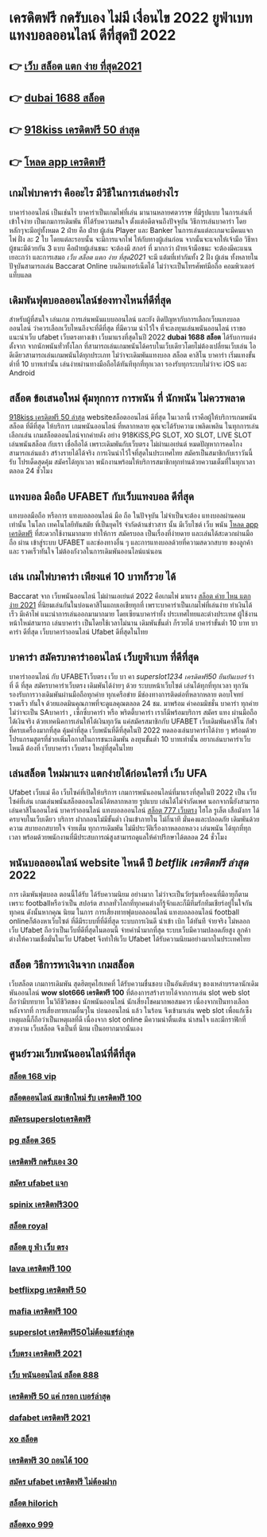 # เครดิตฟรี กดรับเอง ไม่มี เงื่อนไข 2022 ยูฟ่าเบท  แทงบอลออนไลน์   ดีที่สุดปี 2022

## 👉 [เว็บ สล็อต แตก ง่าย ที่สุด2021](https://mabet.net/)
## 👉 [dubai 1688 สล็อต](https://mabet.net/register/)
## 👉 [918kiss เครดิตฟรี 50 ล่าสุด](https://bio.link/tisawago)
## 👉 [โหลด app เครดิตฟรี](https://mabet.net/register/)

##  เกมไพ่บาคาร่า คืออะไร  มีวิธีในการเล่นอย่างไร 

บาคาร่าออนไลน์  เป็นเช่นไร บาคาร่าเป็นเกมไพ่ที่เล่น มานานหลายศตวรรษ  ที่มีรูปแบบ ในการเล่นที่เข้าใจง่าย  เป็นเกมการเดิมพัน ที่ได้รับความสนใจ ตั้งแต่อดีตจนถึงปัจจุบัน วิธีการเล่นบาคาร่า โดยหลักๆจะมีอยู่ทั้งหมด 2  ฝ่าย คือ ฝ่าย ผู้เล่น Player และ Banker ในการเล่นแต่ละเกมจะมีคนแจกไพ่ ฝั่ง  ละ 2 ใบ โดยแต่ละรอบนั้น จะมีการแจกไพ่ ให้กับทางผู้เล่นก่อน จากนั้นจะแจกให้เจ้ามือ วิธีหาผู้ชนะมีด้วยกัน 3 แบบ คือฝ่ายผู้เล่นชนะ จะต้องมี สกอร์ ที่ มากกว่า  ฝ่ายเจ้ามือชนะ จะต้องมีคะแนน  เยอะกว่า และการเสมอ *เว็บ สล็อต แตก ง่าย ที่สุด2021* จะมี แต้มที่เท่ากันทั้ง 2 ฝั่ง ผู้เล่น ทั้งหลายในปัจุบันสามารถเล่น  Baccarat Online บนอินเทอร์เน็ตได้ ไม่ว่าจะเป็นโทรศัพท์มือถือ คอมพิวเตอร์ แท็บแลต  


##  เดิมพันฟุตบอลออนไลน์ช่องทางไหนที่ดีที่สุด 

สำหรับผู้ที่สนใจ เล่นเกม การเล่นพนันแบบออนไลน์ และยัง ติดปัญหากับการเลือกเว็บแทงบอลออนไลน์ ว่าควรเลือกเว็บไหนถึงจะที่ดีที่สุด  ที่มีความ น่าไว้ใจ ที่จะลงทุนเล่นพนันออนไลน์ เราขอแนะนำเว็บ  ufabet เว็บตรงทางเข้า  เว็บมาแรงที่สุดในปี 2022 **dubai 1688 สล็อต** ได้รับการแต่งตั้งจาก จากนักพนันทั่วทั้งโลก ที่สามารถเล่นเกมพนันได้ครบในเว็บเดียวโดยไม่ต้องเปลี่ยนเว็บเล่น ไอดีเดียวสามารถเล่นเกมพนันได้ทุกประเภท ไม่ว่าจะเดิมพันแทงบอล สล็อต คาสิโน บาคาร่า เริ่มแทงขั้นต่ำที่ 10 บาทเท่านั้น เล่นง่ายผ่านทางมือถือได้ทันทีทุกที่ทุกเวลา รองรับทุกระบบไม่ว่าจะ  iOS และ Android 


## สล็อต   ข้อเสนอใหม่  คุ้มทุกการ การพนัน ที่ นักพนัน ไม่ควรพลาด

 [918kiss เครดิตฟรี 50 ล่าสุด](https://mabet.net/register/) websiteสล็อตออนไลน์ ดีที่สุด ในเวลานี้ เราคือผู้ให้บริการเกมพนันสล็อต ที่ดีที่สุด   ให้บริการ  เกมพนันออนไลน์ ที่หลากหลาย คุณจะได้รับความ เพลิดเพลิน ในทุกการเล่น เลือกเล่น เกมสล็อตออนไลน์จากค่ายดัง อย่าง 918KiSS,PG SLOT, XO SLOT, LIVE SLOT  เล่นพนันสล็อต กับเรา  เชื่อถือได้ เพราะเดิมพันกับเว็บตรง ไม่ผ่านเอเย่นต์ หมดปัญหาการคดโกง สามารถเล่นแล้ว สร้างรายได้ได้จริง การเงินน่าไว้ใจที่สุดในประเทศไทย สมัครเป็นสมาชิกกับเราวันนี้รับ  โปรเด็ดสุดคุ้ม  สมัครได้ทุกเวลา พนักงานพร้อมให้บริการสมาชิกทุกท่านด้วยความเต็มที่ในทุกเวลาตลอด 24 ชั่วโมง


##  แทงบอล มือถือ UFABET  กับเว็บแทงบอล ดีที่สุด

แทงบอลมือถือ หรือการ แทงบอลออนไลน์ มือ ถือ ในปัจจุบัน ไม่จำเป็นจะต้อง แทงบอลผ่านคอม เท่านั้น ในโลก เทคโนโลยีทันสมัย  ที่เป็นยุคไร้ จำกัดด้านข่าวสาร  นั้น มีเว็บไซต์ เว็บ พนัน [โหลด app เครดิตฟรี](https://mabet.net/) ที่สะดวกใช้งานมากมาย ทำให้การ สมัครบอล เป็นเรื่องที่ง่ายดาย และเล่นได้สะดวกผ่านมือถือ ผ่าน  เข้าสู่ระบบ UFABET และช่องทางอื่น ๆ  และการแทงบอลด้วยที่ความสดวกสบาย ของลูกค้า และ รวดเร็วทันใจ ไม่ต้องกังวลในการเดิมพันออนไลน์แน่นอน

## เล่น เกมไพ่บาคาร่า  เพียงแค่ 10 บาทก็รวย ได้

 Baccarat  จาก  เว็บพนันออนไลน์ ไม่ผ่านเอเย่นต์ 2022  คือเกมไพ่  มาแรง [สล็อต ค่าย ไหน แตก ง่าย 2021](https://mabet.net/credit-free-50/)  ที่นิยมเล่นกันในบ่อนคาสิโนแถบเอเชียทุกที่  เพราะบาคาร่าเป็นเกมไพ่ที่เล่นง่าย ทำเงินได้เร็ว มีเค้าไพ่   แนะนำการเล่นออกมามากมาย โดยเซียนบาคาร่าทั้ง ประเทศไทยและต่างประเทศ  ผู้ใช้งานหน้าใหม่สามารถ เล่นบาคาร่า เป็นโดยใช้เวลาไม่นาน เดิมพันขั้นต่ำ ก็รวยได้ บาคาร่าขั้นต่ำ 10 บาท บาคาร่า ดีที่สุด เว็บบาคาร่าออนไลน์ Ufabet  ดีที่สุดในไทย


##  บาคาร่า สมัครบาคาร่าออนไลน์  เว็บยูฟ่าเบท ที่ดีที่สุด

บาคาร่าออนไลน์ กับ UFABETเว็บตรง    เว็บ บา คา *superslot1234 เครดิตฟรี50 ยืนยันเบอร์* ร่า ที่ ดี ที่สุด สมัครบาคาร่าเว็บตรง เดิมพันได้ง่ายๆ ด้วย ระบบหน้าเว็บไซต์ เล่นได้ทุกที่ทุกเวลา ทุกวัน รองรับการวางเดิมพันผ่านมือถือทุกค่าย ทุกเครือข่าย มีช่องทางการติดต่อที่หลากหลาย ตอบโจทย์ รวดเร็ว ทันใจ ด้วยแอดมินคุณภาพที่จะดูแลคุณตลอด 24 ชม. มาพร้อม ค่าคอมมิชชั่น บาคาร่า  ทุกค่าย ไม่ว่าจะเป็น SAบาคาร่า , เซ็กซี่บาคาร่า หรือ พริตตี้บาคาร่า เราก็มีพร้อมบริการ สมัคร แทง  ผ่านมือถือ ได้เงินจริง ด้วยเทคนิคการเล่นให้ได้เงินทุกวัน แค่สมัครสมาชิกกับ UFABET เว็บเดิมพันคาสิโน กีฬา ที่ครบเครื่องมากที่สุด คุ้มค่าที่สุด เว็บพนันที่ดีที่สุดในปี 2022 ทดลองเล่นบาคาร่าได้ง่าย ๆ พร้อมด้วยโปรแกรมสูตรที่ช่วยเพิ่มโอกาสในการชนะเดิมพัน ลงทุนขั้นต่ำ 10 บาทเท่านั้น อยากเล่นบาคาร่าเว็บไหนดี ต้องที่ เว็บบาคาร่า  เว็บตรง ใหญ่ที่สุดในไทย


## เล่นสล็อต ใหม่มาแรง แตกง่ายได้ก่อนใครที่  เว็บ UFA

 Ufabet เว็บแม่  คือ เว็บไซค์ที่เปิดให้บริการ เกมการพนันออนไลน์ที่มาแรงที่สุดในปี 2022 เป็น เว็บไซค์ที่เล่น เกมเล่นพนันสล็อตออนไลน์ได้หลากหลาย รูปแบบ  เล่นได้ไม่จำกัดเพศ นอกจากนี้ยังสามารถเล่นคาสิโนออนไลน์ บาคาร่าออนไลน์ แทงบอลออนไลน์ [สล็อต 777 เว็บตรง](https://mabet.net/20-free-100/) ไฮโล รูเล็ต เสือมังกร ได้ครบจบในเว็บเดียว บริการ ฝากถอนไม่มีขั้นต่ำ  เงินเข้าภายใน ไม่กี่นาที  มั่นคงและปลอดภัย เดิมพันด้วยความ สบายอกสบายใจ  จ่ายเต็ม ทุกการเดิมพัน ไม่มีประวัติเรื่องกาหลอกหลวง  เล่นพนัน ได้ทุกที่ทุกเวลา พร้อมด้วยพนักงานที่มีประสบการณ์สูงสามารถดูแลให้คำปรึกษาได้ตลอด 24 ชั่วโมง


##  พนันบอลออนไลน์  website ไหนดี ปี ***betflik เครดิตฟรี ล่าสุด*** 2022

การ เดิมพันฟุตบอล  ตอนนี้ได้รับ ได้รับความนิยม อย่างมาก ไม่ว่าจะเป็นวัยรุ่นหรือคนที่มีอายุก็ตาม เพราะ footballหรือว่าเป็น สปอร์ต สากลทั่วโลกที่ทุกคนต่างก็รู้จักและก็มีทีมรักทีมเชียร์อยู่ในใจกันทุกคน ดังนั้นหากคุณ นิยม ในการ การเสี่ยงทายฟุตบอลออนไลน์ แทงบอลออนไลน์ football onlineก็ต้องหาเว็บไซต์ ที่ดีมีระบบที่ที่ดีที่สุด  ระบบการเงินดี   นำเข้า   เบิก ได้ทันที จ่ายจริง  ไม่หลอก เว็บ Ufabet ถือว่าเป็นเว็บที่ดีที่สุดในตอนนี้ จ่ายค่าน้ำมากที่สุด ระบบเว็บมีความปลอดภัยสูง ลูกค้า ต่างให้ความเชื่อมั่นในเว็บ Ufabet  จึงทำให้เว็บ Ufabet ได้รับความนิยมอย่างมากในประเทศไทย

##  สล็อต วิธีการหาเงินจาก เกมสล็อต

เว็บสล็อต  เกมการเดิมพัน สุดฮิตยุคไฮเทคที่ ได้รับความชื่นชอบ เป็นอันดับต้นๆ ของเหล่าบรรดานักเดิมพันออนไลน์  **wow slot666 เครดิตฟรี 100** ที่ต้องการสร้างรายได้จากการเล่น slot   web slot ถือว่ามีบทบาท ในวิถีชีวิตของ นักพนันออนไลน์ นักเสี่ยงโชคมากพอสมควร เนื่องจากเป็นทางเลือก หลังจากที่ การเสี่ยงทายเกมอื่นๆใน บ่อนออนไลน์ แล้ว ในร้อน  จึงเข้ามาเล่น web slot เพื่อแก้เซ็ง เหตุผลนี้ก็ถือว่าเป็นเหตุผลที่ดี เนื่องจาก slot online มีความน่าตื่นเต้น น่าสนใจ และมีกราฟิกที่สวยงาม เว็บสล็อต จึงเป็นที่ นิยม เป็นอยากมากนั่นเอง


## ศูนย์รวมเว็บพนันออนไลน์ที่ดีที่สุด

### [สล็อต 168 vip](https://atom.io/themes/สล็อตเว็บแม่%20MABET.net%20betflik%20joker%20เครดิตฟรี%2050%20008%20สล็อต%20สล็อตแตกหนัก%2020รับ100)
### [สล็อตออนไลน์ สมาชิกใหม่ รับ เครดิตฟรี 100](https://atom.io/themes/สล็อตเว็บแม่%20MABET.net%20สล็อต1688%20ทางเข้า%20008%20สล็อต%20สล็อตแตกหนัก%2020รับ100)
### [สมัครsuperslotเครดิตฟรี](https://atom.io/themes/สล็อตเว็บแม่%20MABET.net%20true%20wallet%20สล็อต%20ฝาก%2010%20รับ%20100%20วอ%20เลท%20008%20สล็อต%20สล็อตแตกหนัก%2020รับ100)
### [pg สล็อต 365](https://atom.io/themes/สล็อตเว็บแม่%20MABET.net%20joker%20เครดิตฟรี%2050%20ไม่ต้องแชร์2021%20008%20สล็อต%20สล็อตแตกหนัก%2020รับ100)
### [เครดิตฟรี กดรับเอง 30](https://atom.io/themes/สล็อตเว็บแม่%20MABET.net%2035สล็อต%20008%20สล็อต%20สล็อตแตกหนัก%2020รับ100)
### [สมัคร ufabet แจก](https://atom.io/themes/สล็อตเว็บแม่%20MABET.net%20betflik%20เครดิตฟรี%202021%20008%20สล็อต%20สล็อตแตกหนัก%2020รับ100)
### [spinix เครดิตฟรี300](https://atom.io/themes/สล็อตเว็บแม่%20MABET.net%20บทความ%20สล็อต%20008%20สล็อต%20สล็อตแตกหนัก%2020รับ100)
### [สล็อต royal](https://atom.io/themes/สล็อตเว็บแม่%20MABET.net%20สมัคร%20ufabet%20อย่างไร%20008%20สล็อต%20สล็อตแตกหนัก%2020รับ100)
### [สล็อต ยู ฟ่า เว็บ ตรง](https://atom.io/themes/สล็อตเว็บแม่%20MABET.net%20wow%20slot%20เครดิตฟรี%20100%20008%20สล็อต%20สล็อตแตกหนัก%2020รับ100)
### [lava เครดิตฟรี 100](https://atom.io/themes/สล็อตเว็บแม่%20MABET.net%20สล็อต147%20008%20สล็อต%20สล็อตแตกหนัก%2020รับ100)
### [betflixpg เครดิตฟรี 50](https://atom.io/themes/สล็อตเว็บแม่%20MABET.net%20สล็อต%20ฟรีเครดิต%20ไม่ต้องฝาก%20ไม่ต้องแชร์%20008%20สล็อต%20สล็อตแตกหนัก%2020รับ100)
### [mafia เครดิตฟรี 100](https://atom.io/themes/สล็อตเว็บแม่%20MABET.net%20สมัคร%20ufabet%20auto%20wallet%20ไม่มีขั้นต่ำ%20008%20สล็อต%20สล็อตแตกหนัก%2020รับ100)
### [superslot เครดิตฟรี50ไม่ต้องแชร์ล่าสุด](https://atom.io/themes/สล็อตเว็บแม่%20MABET.net%20สล็อต%20แตกหนัก%20008%20สล็อต%20สล็อตแตกหนัก%2020รับ100)
### [เว็บตรง เครดิตฟรี 2021](https://atom.io/themes/สล็อตเว็บแม่%20MABET.net%20สล็อต%20แจ็%20ค%20พอ%20ต%20แตกง่าย%202021%20008%20สล็อต%20สล็อตแตกหนัก%2020รับ100)
### [เว็บ พนันออนไลน์ สล็อต 888](https://atom.io/themes/สล็อตเว็บแม่%20MABET.net%20y9%20สล็อต%20008%20สล็อต%20สล็อตแตกหนัก%2020รับ100)
### [เครดิตฟรี 50 แค่ กรอก เบอร์ล่าสุด](https://atom.io/themes/สล็อตเว็บแม่%20MABET.net%20สมัคร%20สล็อต%20pg%20เว็บตรง%20008%20สล็อต%20สล็อตแตกหนัก%2020รับ100)
### [dafabet เครดิตฟรี 2021](https://atom.io/themes/สล็อตเว็บแม่%20MABET.net%20ซุปเปอร์%20สล็อต%20ทางเข้า%20008%20สล็อต%20สล็อตแตกหนัก%2020รับ100)
### [xo สล็อต](https://atom.io/themes/สล็อตเว็บแม่%20MABET.net%20สมัคร%20ufabetยังไง%20008%20สล็อต%20สล็อตแตกหนัก%2020รับ100)
### [เครดิตฟรี 30 ถอนได้ 100](https://atom.io/themes/สล็อตเว็บแม่%20MABET.net%20123สล็อต%20008%20สล็อต%20สล็อตแตกหนัก%2020รับ100)
### [สมัคร ufabet เครดิตฟรี ไม่ต้องฝาก](https://atom.io/themes/สล็อตเว็บแม่%20MABET.net%20สล็อตaka%20008%20สล็อต%20สล็อตแตกหนัก%2020รับ100)
### [สล็อต hilorich](https://atom.io/themes/สล็อตเว็บแม่%20MABET.net%20เฮง%20เฮง%20เฮง%20สล็อต%20008%20สล็อต%20สล็อตแตกหนัก%2020รับ100)
### [สล็อตxo 999](https://atom.io/themes/สล็อตเว็บแม่%20MABET.net%20slot%20เครดิตฟรี%2050%20ยืนยันเบอร์ล่าสุด%20008%20สล็อต%20สล็อตแตกหนัก%2020รับ100)